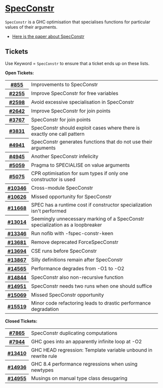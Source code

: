 # [SpecConstr](spec-constr)

`SpecConstr` is a GHC optimisation that specialises functions for particular values of their arguments.

- [Here is the paper about SpecConstr](https://www.microsoft.com/en-us/research/publication/system-f-with-type-equality-coercions-2/)

## Tickets



Use Keyword = `SpecConstr` to ensure that a ticket ends up on these lists.



**Open Tickets:**

<table><tr><th><a href="https://gitlab.haskell.org/ghc/ghc/issues/855">#855</a></th>
<td>Improvements to SpecConstr</td></tr>
<tr><th><a href="https://gitlab.haskell.org/ghc/ghc/issues/2255">#2255</a></th>
<td>Improve SpecConstr for free variables</td></tr>
<tr><th><a href="https://gitlab.haskell.org/ghc/ghc/issues/2598">#2598</a></th>
<td>Avoid excessive specialisation in SpecConstr</td></tr>
<tr><th><a href="https://gitlab.haskell.org/ghc/ghc/issues/2642">#2642</a></th>
<td>Improve SpecConstr for join points</td></tr>
<tr><th><a href="https://gitlab.haskell.org/ghc/ghc/issues/3767">#3767</a></th>
<td>SpecConstr for join points</td></tr>
<tr><th><a href="https://gitlab.haskell.org/ghc/ghc/issues/3831">#3831</a></th>
<td>SpecConstr should exploit cases where there is exactly one call pattern</td></tr>
<tr><th><a href="https://gitlab.haskell.org/ghc/ghc/issues/4941">#4941</a></th>
<td>SpecConstr generates functions that do not use their arguments</td></tr>
<tr><th><a href="https://gitlab.haskell.org/ghc/ghc/issues/4945">#4945</a></th>
<td>Another SpecConstr infelicity</td></tr>
<tr><th><a href="https://gitlab.haskell.org/ghc/ghc/issues/5059">#5059</a></th>
<td>Pragma to SPECIALISE on value arguments</td></tr>
<tr><th><a href="https://gitlab.haskell.org/ghc/ghc/issues/5075">#5075</a></th>
<td>CPR optimisation for sum types if only one constructor is used</td></tr>
<tr><th><a href="https://gitlab.haskell.org/ghc/ghc/issues/10346">#10346</a></th>
<td>Cross-module SpecConstr</td></tr>
<tr><th><a href="https://gitlab.haskell.org/ghc/ghc/issues/10626">#10626</a></th>
<td>Missed opportunity for SpecConstr</td></tr>
<tr><th><a href="https://gitlab.haskell.org/ghc/ghc/issues/11668">#11668</a></th>
<td>SPEC has a runtime cost if constructor specialization isn&apos;t performed</td></tr>
<tr><th><a href="https://gitlab.haskell.org/ghc/ghc/issues/13014">#13014</a></th>
<td>Seemingly unnecessary marking of a SpecConstr specialization as a loopbreaker</td></tr>
<tr><th><a href="https://gitlab.haskell.org/ghc/ghc/issues/13346">#13346</a></th>
<td>Run nofib with -fspec-constr-keen</td></tr>
<tr><th><a href="https://gitlab.haskell.org/ghc/ghc/issues/13681">#13681</a></th>
<td>Remove deprecated ForceSpecConstr</td></tr>
<tr><th><a href="https://gitlab.haskell.org/ghc/ghc/issues/13694">#13694</a></th>
<td>CSE runs before SpecConstr</td></tr>
<tr><th><a href="https://gitlab.haskell.org/ghc/ghc/issues/13867">#13867</a></th>
<td>Silly definitions remain after SpecConstr</td></tr>
<tr><th><a href="https://gitlab.haskell.org/ghc/ghc/issues/14565">#14565</a></th>
<td>Performance degrades from -O1 to -O2</td></tr>
<tr><th><a href="https://gitlab.haskell.org/ghc/ghc/issues/14844">#14844</a></th>
<td>SpecConstr also non-recursive function</td></tr>
<tr><th><a href="https://gitlab.haskell.org/ghc/ghc/issues/14951">#14951</a></th>
<td>SpecConstr needs two runs when one should suffice</td></tr>
<tr><th><a href="https://gitlab.haskell.org/ghc/ghc/issues/15069">#15069</a></th>
<td>Missed SpecConstr opportunity</td></tr>
<tr><th><a href="https://gitlab.haskell.org/ghc/ghc/issues/15519">#15519</a></th>
<td>Minor code refactoring leads to drastic performance degradation</td></tr></table>




**Closed Tickets:**

<table><tr><th><a href="https://gitlab.haskell.org/ghc/ghc/issues/7865">#7865</a></th>
<td>SpecConstr duplicating computations</td></tr>
<tr><th><a href="https://gitlab.haskell.org/ghc/ghc/issues/7944">#7944</a></th>
<td>GHC goes into an apparently infinite loop at -O2</td></tr>
<tr><th><a href="https://gitlab.haskell.org/ghc/ghc/issues/13410">#13410</a></th>
<td>GHC HEAD regression: Template variable unbound in rewrite rule</td></tr>
<tr><th><a href="https://gitlab.haskell.org/ghc/ghc/issues/14936">#14936</a></th>
<td>GHC 8.4 performance regressions when using newtypes</td></tr>
<tr><th><a href="https://gitlab.haskell.org/ghc/ghc/issues/14955">#14955</a></th>
<td>Musings on manual type class desugaring</td></tr></table>



